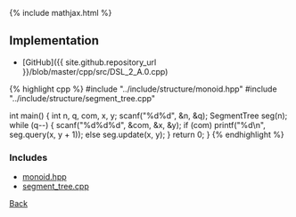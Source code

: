 {% include mathjax.html %}



## Implementation

- [GitHub]({{ site.github.repository_url }}/blob/master/cpp/src/DSL_2_A.0.cpp)

{% highlight cpp %}
#include "../include/structure/monoid.hpp"
#include "../include/structure/segment_tree.cpp"

int main() {
  int n, q, com, x, y;
  scanf("%d%d", &n, &q);
  SegmentTree<RMQ> seg(n);
  while (q--) {
    scanf("%d%d%d", &com, &x, &y);
    if (com) printf("%d\n", seg.query(x, y + 1));
    else seg.update(x, y);
  }
  return 0;
}
{% endhighlight %}

### Includes

- [monoid.hpp](../include/structure/monoid)
- [segment_tree.cpp](../include/structure/segment_tree)

[Back](..)
